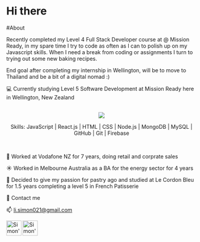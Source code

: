 # Hi there 

#About

Recently completed my Level 4 Full Stack Developer course at @ Mission Ready, in my spare time I try to code as often as I can to polish up on my Javascript skills. When I need a break from coding or assignments I turn to trying out some new baking recipes.

End goal after completing my internship in Wellington, will be to move to Thailand and be a bit of a digital nomad :)

:computer: Currently studying Level 5 Software Development at Mission Ready here in Wellington, New Zealand 
<br/><br/>
<p align="center">
  <a href="https://skillicons.dev">
    <img src="https://skillicons.dev/icons?i=javascript,react,html,css,nodejs,mongodb,mysql,github,git,firebase" />
  </a>
</p>

<p align="center">Skills: JavaScript | React.js | HTML | CSS | Node.js | MongoDB | MySQL | GitHub | Git | Firebase </p> <br />

:iphone: Worked at Vodafone NZ for 7 years, doing retail and corprate sales

:sunny: Worked in Melbourne Australia as a BA for the energy sector for 4 years

:doughnut: Decided to give my passion for pastry ago and studied at Le Cordon Bleu for 1.5 years completing a level 5 in French Patisserie

:postbox: Contact me

📫 li.simon021@gmail.com

<a href="https://www.instagram.com/chefhoksibkao/">
  <img align="left" alt="Simon's Instagram" width="40px" src="https://raw.githubusercontent.com/hussainweb/hussainweb/main/icons/instagram.png" />
</a>
<a href="https://www.linkedin.com/in/simon-li-96a648251/">
  <img align="left" alt="Simon's LinkedIN" width="40px" src="https://raw.githubusercontent.com/peterthehan/peterthehan/master/assets/linkedin.svg" />
</a>
